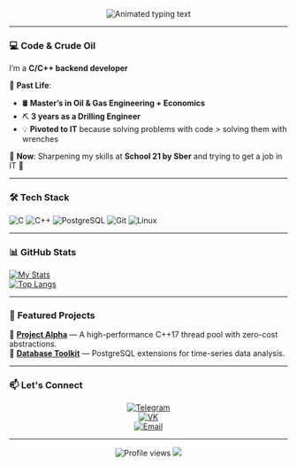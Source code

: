 <div align="center">
  <img src="https://readme-typing-svg.demolab.com?font=Fira+Code&pause=1000&color=FF7F50&width=435&lines=Hi+there!+My+name+is+Arsen!;Developer%2C+Dreamer%2C+Innovator🚀" alt="Animated typing text" />
</div>

---

### 💻 **Code & Crude Oil**  
I’m a **C/C++ backend developer**  

🔧 **Past Life**:  
- 🛢️ **Master’s in Oil & Gas Engineering + Economics**  
- ⛏️ **3 years as a Drilling Engineer**  
- 💡 **Pivoted to IT** because solving problems with code > solving them with wrenches  

🚀 **Now**: Sharpening my skills at **School 21 by Sber** and trying to get a job in IT 🥹  

---

### 🛠️ **Tech Stack**  
![C](https://img.shields.io/badge/-C-A8B9CC?logo=c&logoColor=white)
![C++](https://img.shields.io/badge/-C++-00599C?logo=c%2B%2B&logoColor=white)
![PostgreSQL](https://img.shields.io/badge/-PostgreSQL-4169E1?logo=postgresql&logoColor=white)
![Git](https://img.shields.io/badge/-Git-F05032?logo=git&logoColor=white)
![Linux](https://img.shields.io/badge/-Linux-FCC624?logo=linux&logoColor=black)

---

### 📊 **GitHub Stats**  
[![My Stats](https://github-readme-stats.vercel.app/api?username=YOUR-USERNAME&show_icons=true&theme=radical&hide_border=true)](https://github.com/YOUR-USERNAME)  
[![Top Langs](https://github-readme-stats.vercel.app/api/top-langs/?username=YOUR-USERNAME&layout=compact&theme=radical&hide_border=true)](https://github.com/YOUR-USERNAME)  

---

### 🚀 **Featured Projects**  
🔹 **[Project Alpha](https://github.com/...)** — A high-performance C++17 thread pool with zero-cost abstractions.  
🔹 **[Database Toolkit](https://github.com/...)** — PostgreSQL extensions for time-series data analysis.  

---

### 📫 **Let's Connect**  
<div align="center">

[![Telegram](https://img.shields.io/badge/-Telegram-26A5E4?logo=telegram&logoColor=white&style=for-the-badge)](https://t.me/arsekhlyan)  
[![VK](https://img.shields.io/badge/-VK-0077FF?logo=vk&logoColor=white&style=for-the-badge)](https://vk.com/arsekhlyan)  
[![Email](https://img.shields.io/badge/-Email-D14836?logo=gmail&logoColor=white&style=for-the-badge)](mailto:arsekhlyan@gmail.com)  

</div>

---

<div align="center">
  <img src="https://komarev.com/ghpvc/?username=YOUR-USERNAME&color=blueviolet&style=flat-square" alt="Profile views" />  
  <img src="https://img.shields.io/github/followers/YOUR-USERNAME?label=Follow%20me%20for%20more%20code!&style=social" />  
</div>

